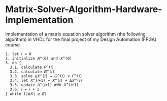 # Matrix-Solver-Algorithm-Hardware-Implementation
Implementation of a matrix equation solver algorithm (the following algorithm) in VHDL for the final project of my Design Automation (FPGA) course
```{math}
1. let 𝑖 = 0
2. initialize 𝐴^(0) and 𝑋^(0)
3. do {
  3.1. calculate 𝐹^(𝑖)
  3.2. calculate 𝐺^(𝑖)
  3.3. solve ∆𝑋^(𝒊) = 𝐺^(𝑖) × 𝐹^(𝑖)
  3.4. let 𝑋^(𝑖+1) = 𝑋^(𝑖) + ∆𝑋^(𝑖)
  3.5. update 𝐴^(𝑖+1) 𝑤𝑖𝑡ℎ 𝑋^(𝑖+1)
  3.6. 𝑖 = 𝑖 + 1
} while (|∆𝑋| ≥ 𝐸)
```
